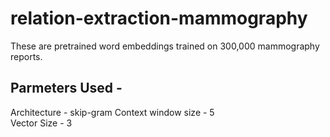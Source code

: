 # relation-extraction-mammography
These are pretrained word embeddings trained on 300,000 mammography reports. <br />
## Parmeters Used - <br />
Architecture - skip-gram
Context window size - 5 <br />
Vector Size - 3
